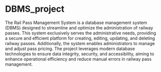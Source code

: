 # DBMS_project
The Rail Pass Management System is a database management system (DBMS) designed to streamline and optimize the administration of railway passes. This system exclusively serves the administrative needs, providing a secure and efficient platform for creating, editing, updating, and deleting railway passes. Additionally, the system enables administrators to manage and adjust pass pricing. The project leverages modern database technologies to ensure data integrity, security, and accessibility, aiming to enhance operational efficiency and reduce manual errors in railway pass management.
